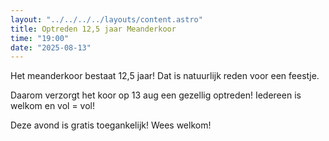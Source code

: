 ```yaml
---
layout: "../../../../layouts/content.astro"
title: Optreden 12,5 jaar Meanderkoor
time: "19:00"
date: "2025-08-13"
---
```


Het meanderkoor bestaat 12,5 jaar!
Dat is natuurlijk reden voor een feestje.

Daarom verzorgt het koor op 13 aug een gezellig optreden!
Iedereen is welkom en vol = vol!

Deze avond is gratis toegankelijk!
Wees welkom!
